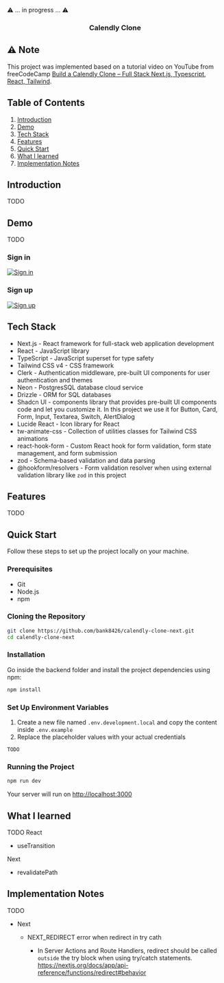 ⚠️ ... in progress ... ⚠️

<h3 align="center">Calendly Clone</h3>

## ⚠️ Note

This project was implemented based on a tutorial video on YouTube from freeCodeCamp [Build a Calendly Clone – Full Stack Next.js, Typescript, React, Tailwind](https://www.youtube.com/watch?v=cCuvlQvU1eg).

## Table of Contents

1. [Introduction](#introduction)
2. [Demo](#demo)
3. [Tech Stack](#tech-stack)
4. [Features](#features)
5. [Quick Start](#quick-start)
6. [What I learned](#learn)
7. [Implementation Notes](#note)

## <a name="introduction">Introduction</a>

TODO

## <a name="demo">Demo</a>

TODO

### Sign in

<a href="">
  <img src="public/readme/sign-in.png" alt="Sign in" />
</a>

### Sign up

<a href="">
  <img src="public/readme/sign-up.png" alt="Sign up" />
</a>

## <a name="tech-stack">Tech Stack</a>

- Next.js - React framework for full-stack web application development
- React - JavaScript library
- TypeScript - JavaScript superset for type safety
- Tailwind CSS v4 - CSS framework
- Clerk - Authentication middleware, pre-built UI components for user authentication and themes
- Neon - PostgresSQL database cloud service
- Drizzle - ORM for SQL databases
- Shadcn UI - components library that provides pre-built UI components code and let you customize it. In this project we use it for Button, Card, Form, Input, Textarea, Switch, AlertDialog
- Lucide React - Icon library for React
- tw-animate-css - Collection of utilities classes for Tailwind CSS animations
- react-hook-form - Custom React hook for form validation, form state management, and form submission
- zod - Schema-based validation and data parsing
- @hookform/resolvers - Form validation resolver when using external validation library like `zod` in this project

## <a name="features">Features</a>

TODO

## <a name="quick-start">Quick Start</a>

Follow these steps to set up the project locally on your machine.

### Prerequisites

- Git
- Node.js
- npm

### Cloning the Repository

```bash
git clone https://github.com/bank8426/calendly-clone-next.git
cd calendly-clone-next
```

### Installation

Go inside the backend folder and install the project dependencies using npm:

```bash
npm install
```

### Set Up Environment Variables

1. Create a new file named `.env.development.local` and copy the content inside `.env.example`
2. Replace the placeholder values with your actual credentials

```env
TODO
```

### Running the Project

```bash
npm run dev
```

Your server will run on [http://localhost:3000](http://localhost:3000/)

## <a name="learn">What I learned</a>

TODO
React

- useTransition

Next

- revalidatePath

## <a name="note">Implementation Notes</a>

TODO

- Next

  - NEXT_REDIRECT error when redirect in try cath

    - In Server Actions and Route Handlers, redirect should be called `outside` the try block when using try/catch statements. https://nextjs.org/docs/app/api-reference/functions/redirect#behavior
